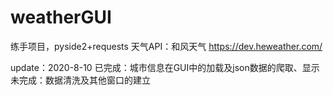 # weatherGUI

练手项目，pyside2+requests
天气API：和风天气 https://dev.heweather.com/

update：2020-8-10
		已完成：城市信息在GUI中的加载及json数据的爬取、显示
		未完成：数据清洗及其他窗口的建立

